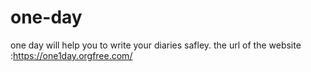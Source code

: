 # one-day
one day will help you to write your diaries safley.
the url of the website :https://one1day.orgfree.com/
